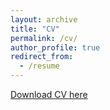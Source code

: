 ```yaml
---
layout: archive
title: "CV"
permalink: /cv/
author_profile: true
redirect_from:
  - /resume
---
```


[Download CV here](http://_fesobolak.github.io/files/CV_Sobolak_jan2020.pdf)

